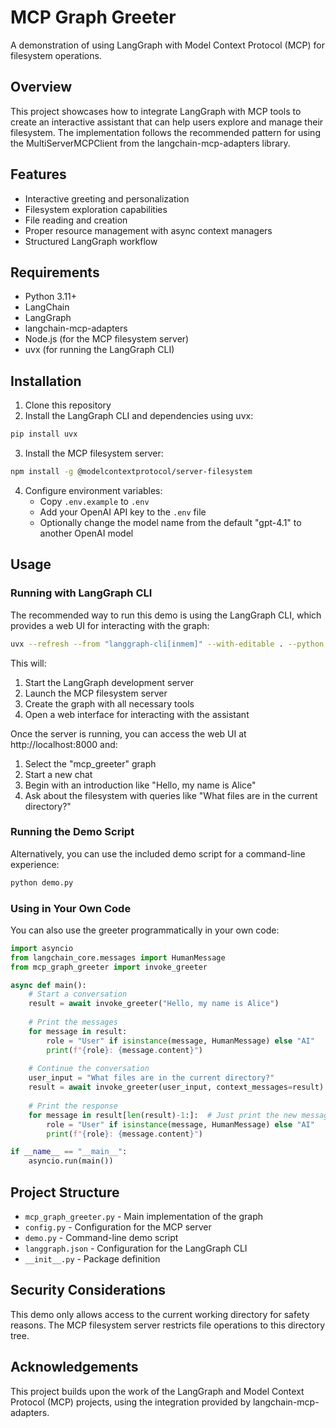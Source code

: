 # MCP Graph Greeter

A demonstration of using LangGraph with Model Context Protocol (MCP) for filesystem operations.

## Overview

This project showcases how to integrate LangGraph with MCP tools to create an interactive assistant that can help users explore and manage their filesystem. The implementation follows the recommended pattern for using the MultiServerMCPClient from the langchain-mcp-adapters library.

## Features

- Interactive greeting and personalization
- Filesystem exploration capabilities
- File reading and creation
- Proper resource management with async context managers
- Structured LangGraph workflow

## Requirements

- Python 3.11+
- LangChain
- LangGraph
- langchain-mcp-adapters
- Node.js (for the MCP filesystem server)
- uvx (for running the LangGraph CLI)

## Installation

1. Clone this repository
2. Install the LangGraph CLI and dependencies using uvx:

```bash
pip install uvx
```

3. Install the MCP filesystem server:

```bash
npm install -g @modelcontextprotocol/server-filesystem
```

4. Configure environment variables:
   - Copy `.env.example` to `.env`
   - Add your OpenAI API key to the `.env` file
   - Optionally change the model name from the default "gpt-4.1" to another OpenAI model

## Usage

### Running with LangGraph CLI

The recommended way to run this demo is using the LangGraph CLI, which provides a web UI for interacting with the graph:

```bash
uvx --refresh --from "langgraph-cli[inmem]" --with-editable . --python 3.11 langgraph dev --allow-blocking
```

This will:
1. Start the LangGraph development server
2. Launch the MCP filesystem server
3. Create the graph with all necessary tools
4. Open a web interface for interacting with the assistant

Once the server is running, you can access the web UI at http://localhost:8000 and:
1. Select the "mcp_greeter" graph
2. Start a new chat
3. Begin with an introduction like "Hello, my name is Alice"
4. Ask about the filesystem with queries like "What files are in the current directory?"

### Running the Demo Script

Alternatively, you can use the included demo script for a command-line experience:

```bash
python demo.py
```

### Using in Your Own Code

You can also use the greeter programmatically in your own code:

```python
import asyncio
from langchain_core.messages import HumanMessage
from mcp_graph_greeter import invoke_greeter

async def main():
    # Start a conversation
    result = await invoke_greeter("Hello, my name is Alice")
    
    # Print the messages
    for message in result:
        role = "User" if isinstance(message, HumanMessage) else "AI"
        print(f"{role}: {message.content}")
    
    # Continue the conversation
    user_input = "What files are in the current directory?"
    result = await invoke_greeter(user_input, context_messages=result)
    
    # Print the response
    for message in result[len(result)-1:]:  # Just print the new message
        role = "User" if isinstance(message, HumanMessage) else "AI"
        print(f"{role}: {message.content}")

if __name__ == "__main__":
    asyncio.run(main())
```

## Project Structure

- `mcp_graph_greeter.py` - Main implementation of the graph
- `config.py` - Configuration for the MCP server
- `demo.py` - Command-line demo script
- `langgraph.json` - Configuration for the LangGraph CLI
- `__init__.py` - Package definition

## Security Considerations

This demo only allows access to the current working directory for safety reasons. The MCP filesystem server restricts file operations to this directory tree.

## Acknowledgements

This project builds upon the work of the LangGraph and Model Context Protocol (MCP) projects, using the integration provided by langchain-mcp-adapters.